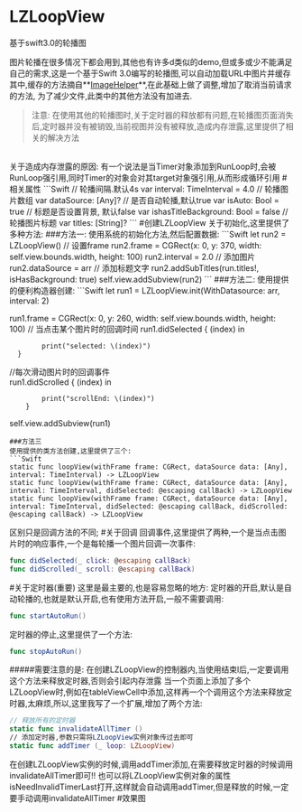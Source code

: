 
# LZLoopView
基于swift3.0的轮播图

图片轮播在很多情况下都会用到,其他也有许多d类似的demo,但或多或少不能满足自己的需求,这是一个基于Swift 3.0编写的轮播图,可以自动加载URL中图片并缓存
其中,缓存的方法摘自**[ImageHelper](https://github.com/melvitax/ImageHelper)**,在此基础上做了调整,增加了取消当前请求的方法,
为了减少文件,此类中的其他方法没有加进去.
>注意:
在使用其他的轮播图时,关于定时器的释放都有问题,在轮播图页面消失后,定时器并没有被销毁,当前视图并没有被释放,造成内存泄露,这里提供了相关的解决方法
<br>
关于造成内存泄露的原因: 有一个说法是当Timer对象添加到RunLoop时,会被RunLoop强引用,同时Timer的对象会对其target对象强引用,从而形成循环引用
#相关属性
```Swift
// 轮播间隔.默认4s
    var interval: TimeInterval = 4.0
    // 轮播图片数组
    var dataSource: [Any]?
    // 是否自动轮播,默认true
    var isAuto: Bool = true
    // 标题是否设置背景, 默认false
    var ishasTitleBackground: Bool = false
    // 轮播图片标题
    var titles: [String]?
```
#创建LZLoopView
关于初始化,这里提供了多种方法:
###方法一:
使用系统的初始化方法,然后配置数据:
```Swift
let run2 = LZLoopView()
// 设置frame
run2.frame = CGRect(x: 0, y: 370, width: self.view.bounds.width, height: 100)
run2.interval = 2.0
// 添加图片
run2.dataSource = arr
// 添加标题文字
run2.addSubTitles(run.titles!, isHasBackground: true)
self.view.addSubview(run2)
```
###方法二:
使用提供的便利构造器创建:
```Swift
let run1 = LZLoopView.init(WithDatasource: arr, interval: 2)
        
run1.frame = CGRect(x: 0, y: 260, width: self.view.bounds.width, height: 100)
// 当点击某个图片时的回调时间
run1.didSelected { (index) in
            
            print("selected: \(index)")
      }
//每次滑动图片时的回调事件  
run1.didScrolled { (index) in
            
            print("scrollEnd: \(index)")
        }
self.view.addSubview(run1)
```
###方法三
使用提供的类方法创建,这里提供了三个:
```Swift
static func loopView(withFrame frame: CGRect, dataSource data: [Any], interval: TimeInterval) -> LZLoopView
static func loopView(withFrame frame: CGRect, dataSource data: [Any], interval: TimeInterval, didSelected: @escaping callBack) -> LZLoopView
static func loopView(withFrame frame: CGRect, dataSource data: [Any], interval: TimeInterval, didSelected: @escaping callBack, didScrolled: @escaping callBack) -> LZLoopView
```
区别只是回调方法的不同;
#关于回调
回调事件,这里提供了两种,一个是当点击图片时的响应事件,一个是每轮播一个图片回调一次事件:
```Swift
func didSelected(_ click: @escaping callBack)
func didScrolled(_ scroll: @escaping callBack)
```
#关于定时器(重要)
这里是最主要的,也是容易忽略的地方:
定时器的开启,默认是自动轮播的,也就是默认开启,也有使用方法开启,一般不需要调用:
```Swift
func startAutoRun()
```
定时器的停止,这里提供了一个方法:
```swift
func stopAutoRun()
```
#####需要注意的是: 在创建LZLoopView的控制器内,当使用结束l后,一定要调用这个方法来释放定时器,否则会引起内存泄露
当一个页面上添加了多个LZLoopView时,例如在tableViewCell中添加,这样再一个个调用这个方法来释放定时器,太麻烦,所以,这里我写了一个扩展,增加了两个方法:
```Swift
// 释放所有的定时器
static func invalidateAllTimer ()
// 添加定时器,参数只需将LZLoopView实例对象传过去即可
static func addTimer (_ loop: LZLoopView)
```
在创建LZLoopView实例的时候,调用addTimer添加,在需要释放定时器的时候调用invalidateAllTimer即可!!
也可以将LZLoopView实例对象的属性isNeedInvalidTimerLast打开,这样就会自动调用addTimer,但是释放的时候,一定要手动调用invalidateAllTimer
#效果图
